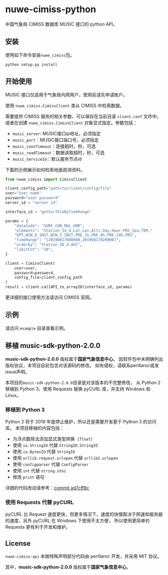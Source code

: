 # nuwe-cimiss-python

中国气象局 CIMISS 数据库 MUSIC 接口的 python API。

## 安装

使用如下命令安装`nuwe_cimiss`包。

```
python setup.py install
```

## 开始使用

MUSIC 接口仅适用于气象局内网用户，使用前请先申请账户。

使用 `nuwe_cimiss.CimissClient` 类从 CIMISS 中检索数据。

需要提供 CIMISS 服务的相关参数，可以保存在当前目录 `client.conf` 文件中，
或者在创建 `nuwe_cimiss.CimissClient` 对象显式指定。参数包括：

- `music_server`: MUSIC接口ip地址，必须指定
- `music_port`：MUSIC接口端口号，必须指定
- `music_connTimeout`：连接超时，秒，可选
- `music_readTimeout`：数据读取超时，秒，可选
- `music_ServiceId`：默认服务节点id

下面的示例展示如何检索地面观测资料。

```python
from nuwe_cimiss import CimissClient

client_config_path="path/to/client/config/file"
user="user name"
password="user password"
server_id = "server id"

interface_id = "getSurfEleByTimeRange"

params = {
    "dataCode": "SURF_CHN_MUL_HOR",
    "elements": "Station_Id_d,Lat,Lon,Alti,Day,Hour,PRS_Sea,TEM,"
    "DPT,WIN_D_INST,WIN_S_INST,PRE_1h,PRE_6h,PRE_24h,PRS",
    "timeRange": "[20190817000000,20190817020000)",
    "orderby": "Station_ID_d:ASC",
    "limitCnt": "10",
}

client = CimissClient(
    user=user,
    password=password,
    config_file=client_config_path
)
result = client.callAPI_to_array2D(interface_id, params)
```

更详细的接口使用方法请访问 CIMISS 官网。

## 示例

请访问 `example` 目录查看示例。

## 移植 music-sdk-python-2.0.0

**music-sdk-python-2.0.0** 版权属于**国家气象信息中心**。
因软件包中未明确列出版权协议，本项目目前包含对该源码的修改。
如有侵权，请联系perillaroc或发issue声明。

本项目的`music-sdk-python-2.0.0`目录是对该版本的不完整修改，
从 Python 2 移植到 Python 3，使用 Requests 替换 pyCURL 库，并支持 Windows 和 Linux。

### 移植到 Python 3

Python 2 将于 2019 年底停止维护，所以还是需要开发基于 Python 3 的访问库。
本项目移植的内容包括：

- 为浮点数除法添加显式类型转换（`float`）
- 使用 `io.StringIO` 代替 `StringIO.StringIO`
- 使用 `io.BytesIO` 代替 `StringIO`
- 使用 `urllib.request.urlopen` 代替 `urllib2.urlopen`
- 使用 `configparser` 代替 `ConfigParser`
- 使用 `int` 代替 `string.stoi`
- 修改 `print` 语句

详细的代码改动请参考：[commit ad7cff8c](https://github.com/perillaroc/cimiss-python-api/commit/ad7cff8cc2bc443713e39f96b184912241a430b9)

### 使用 Requests 代替 pyCURL

pyCURL 比 Request 速度更快，但更多情况下，速度的快慢取决于网速和服务器的速度，另外 pyCURL 在 Windows 下使用不太方便，
所以使用更简单的 Requests 更有利于开发和维护。

## License

`nuwe-cimiss-api` 未做特殊声明部分代码由 perillaroc 开发，并采用 MIT 协议。

其中，**music-sdk-python-2.0.0** 版权属于**国家气象信息中心**。
